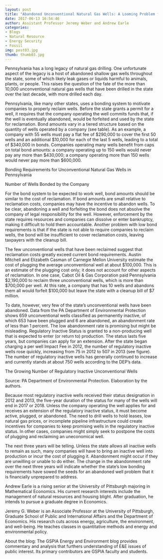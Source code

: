 ```yaml
---
layout: post
title: "Abandoned Unconventional Natural Gas Wells: A Looming Problem for Pennsylvania?"
date: 2017-06-13 16:54:46
author: Assistant Professor Jeremy Weber and Andrew Earle
categories:
- Blogs
- Natural Resource
- Energy Security
- Fossil
img: post03.jpg
thumb: thumb03.jpg
---
```

Pennsylvania has a long legacy of natural gas drilling. One unfortunate aspect of the legacy is a host of abandoned shallow gas wells throughout the state, some of which likely leak gases or liquids harmful to animals, plants, or people. This raises the question of the fate of the more than 10,000 unconventional natural gas wells that have been drilled in the state over the last decade, with more drilled each day.  

Pennsylvania, like many other states, uses a bonding system to motivate companies to properly reclaim wells. Before the state grants a permit for a well, it requires that the company operating the well commits funds that, if the well is eventually abandoned, would be forfeited and used by the state for reclamation. Bond amounts vary in a tiered structure based on the quantity of wells operated by a company (see table). As an example, a company with 55 wells must pay a flat fee of $290,000 to cover the first 50 wells and an additional $10,000 for each of the last 5 wells, leading to a total of $340,000 in bonds.  Companies operating many wells benefit from caps on total bond amounts: a company operating up to 150 wells would never pay any more than $430,000; a company operating more than 150 wells would never pay more than $600,000.

Bonding Requirements for Unconventional Natural Gas Wells in Pennsylvania

Number of Wells Bonded by the Company


For the bond system to be expected to work well, bond amounts should be similar to the cost of reclamation. If bond amounts are small relative to reclamation costs, companies may have the incentive to abandon wells. To be clear, abandoning a well and forfeiting the bond does not absolve the company of legal responsibility for the well. However, enforcement by the state requires resources and companies can dissolve or enter bankruptcy, making it difficult to hold them accountable. Another problem with low bond requirements is that if the state is not able to require companies to reclaim wells, the bond will be insufficient to cover reclamation costs, leaving taxpayers with the cleanup bill. 

The few unconventional wells that have been reclaimed suggest that reclamation costs greatly exceed current bond requirements. Austin Mitchell and Elizabeth Casman of Carnegie Mellon University estimate the cost of plugging the average unconventional well at about $100,000. This is an estimate of the plugging cost only; it does not account for other aspects of reclamation. In one case, Cabot Oil & Gas Corporation paid Pennsylvania $2,190,000 to reclaim three unconventional wells, which is more than $700,000 per well.  At this rate, a company that has 10 wells and abandons them all would forfeit $100,000 but leave the state with a cleanup bill of $7 million. 

To date, however, very few of the state’s unconventional wells have been abandoned.  Data from the PA Department of Environmental Protection shows 659 unconventional wells classified as permanently inactive, of which 653 have been plugged and 6 are abandoned, an abandonment rate of less than 1 percent.  The low abandonment rate is promising but might be misleading. Regulatory Inactive Status is granted to a non-producing well that is expected to enter (or return to) production.  The status lasts five years, but companies can apply for an extension. After the state began charging a per well Impact Fee in 2012, the number of regulatory inactive wells rose quickly, increasing from 75 in 2012 to 507 in 2013 (see figure). The number of regulatory inactive wells has generally continued to increase and currently stands at about 750 wells according to the DEP’s data.

The Growing Number of Regulatory Inactive Unconventional Wells 

Source: PA Department of Environmental Protection. Elaboration by the authors. 

Because most regulatory inactive wells received their status designation in 2012 and 2013, the five-year duration of the status for many of the wells will end in 2017 or 2018. Unless the company operating the well applies for and receives an extension of the regulatory inactive status, it must become active, plugged, or abandoned. The need to drill wells to hold leases, low natural gas prices, or incomplete pipeline infrastructure could create incentives for companies to keep promising wells in the regulatory inactive status. In other cases, companies might simply seek to postpone the costs of plugging and reclaiming an uneconomical well. 

The next three years will be telling. Unless the state allows all inactive wells to remain as such, many companies will have to bring an inactive well into production or incur the cost of plugging it. Abandonment might occur if they are unwilling or unable to do either. The change in the abandonment rate over the next three years will indicate whether the state’s low bonding requirements have sowed the seeds for an abandoned well problem that it is financially unprepared to address. 

Andrew Earle is a rising senior at the University of Pittsburgh majoring in Mathematical Economics. His current research interests include the management of natural resources and housing blight. After graduation, he intends to pursue a graduate degree in Economics.

Jeremy G. Weber is an Associate Professor at the University of Pittsburgh, Graduate School of Public and International Affairs and the Department of Economics. His research cuts across energy, agriculture, the environment, and well-being. He teaches classes in quantitative methods and energy and environmental policy. 

About the blog: The GSPIA Energy and Environment blog provides commentary and analysis that furthers understanding of E&E issues of public interest. Its primary contributors are GSPIA faculty and students. 


